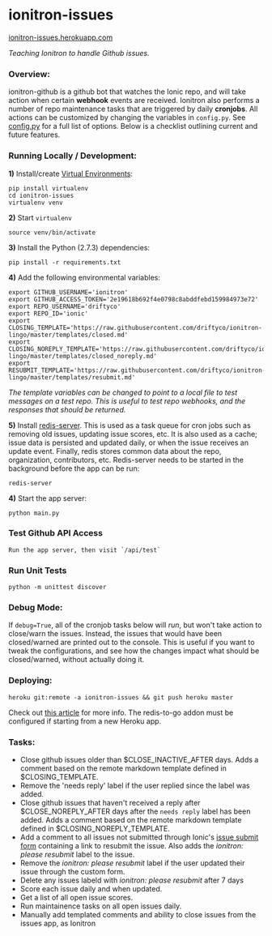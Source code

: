 # ionitron-issues
[ionitron-issues.herokuapp.com](http://ionitron-issues.herokuapp.com/)

*Teaching Ionitron to handle Github issues.*



### Overview:

ionitron-github is a github bot that watches the Ionic repo, and will take action when certain **webhook** events are received. Ionitron also performs a number of repo maintenance tasks that are triggered by daily **cronjobs**. All actions can be customized by changing the variables in `config.py`. See [config.py](https://github.com/driftyco/ionitron-issues/blob/master/config.py) for a full list of options. Below is a checklist outlining current and future features.



### Running Locally / Development:

**1)** Install/create [Virtual Environments](http://docs.python-guide.org/en/latest/dev/virtualenvs/):

    pip install virtualenv
    cd ionitron-issues
    virtualenv venv


**2)** Start `virtualenv`

    source venv/bin/activate


**3)** Install the Python (2.7.3) dependencies:

    pip install -r requirements.txt


**4)** Add the following environmental variables:

    export GITHUB_USERNAME='ionitron'
    export GITHUB_ACCESS_TOKEN='2e19618b692f4e0798c8abddfebd159984973e72'
    export REPO_USERNAME='driftyco'
    export REPO_ID='ionic'
    export CLOSING_TEMPLATE='https://raw.githubusercontent.com/driftyco/ionitron-lingo/master/templates/closed.md'
    export CLOSING_NOREPLY_TEMPLATE='https://raw.githubusercontent.com/driftyco/ionitron-lingo/master/templates/closed_noreply.md'
    export RESUBMIT_TEMPLATE='https://raw.githubusercontent.com/driftyco/ionitron-lingo/master/templates/resubmit.md'

*The template variables can be changed to point to a local file to test messages on a test repo. This is useful to test repo webhooks, and the responses that should be returned.*


**5)** Install [redis-server](http://redis.io/topics/quickstart). This is used as a task queue for cron jobs such as removing old issues, updating issue scores, etc. It is also used as a cache; issue data is persisted and updated daily, or when the issue receives an update event. Finally, redis stores common data about the repo, organization, contributors, etc. Redis-server needs to be started in the background before the app can be run:

    redis-server


**4)** Start the app server:

    python main.py


### Test Github API Access

    Run the app server, then visit `/api/test`


### Run Unit Tests

    python -m unittest discover


### Debug Mode:
If `debug=True`, all of the cronjob tasks below will *run*, but won't take action to close/warn the issues. Instead, the issues that would have been closed/warned are printed out to the console. This is useful if you want to tweak the configurations, and see how the changes impact what should be closed/warned, without actually doing it.



### Deploying:

    heroku git:remote -a ionitron-issues && git push heroku master

Check out [this article](https://devcenter.heroku.com/articles/git) for more info. The redis-to-go addon must be configured if starting from a new Heroku app.



### Tasks:

- Close github issues older than $CLOSE_INACTIVE_AFTER days. Adds a comment based on the remote markdown template defined in $CLOSING_TEMPLATE.
- Remove the 'needs reply' label if the user replied since the label was added.
- Close github issues that haven't received a reply after $CLOSE_NOREPLY_AFTER days after the `needs reply` label has been added. Adds a comment based on the remote markdown template defined in $CLOSING_NOREPLY_TEMPLATE.
- Add a comment to all issues not submitted through Ionic's [issue submit form](http://ionicframework.com/submit-issue/) containing a link to resubmit the issue. Also adds the *ionitron: please resubmit* label to the issue.
- Remove the *ionitron: please resubmit* label if the user updated their issue through the custom form.
- Delete any issues labeld with *ionitron: please resubmit* after 7 days
- Score each issue daily and when updated.
- Get a list of all open issue scores.
- Run maintainence tasks on all open issues daily.
- Manually add templated comments and ability to close issues from the issues app, as Ionitron

